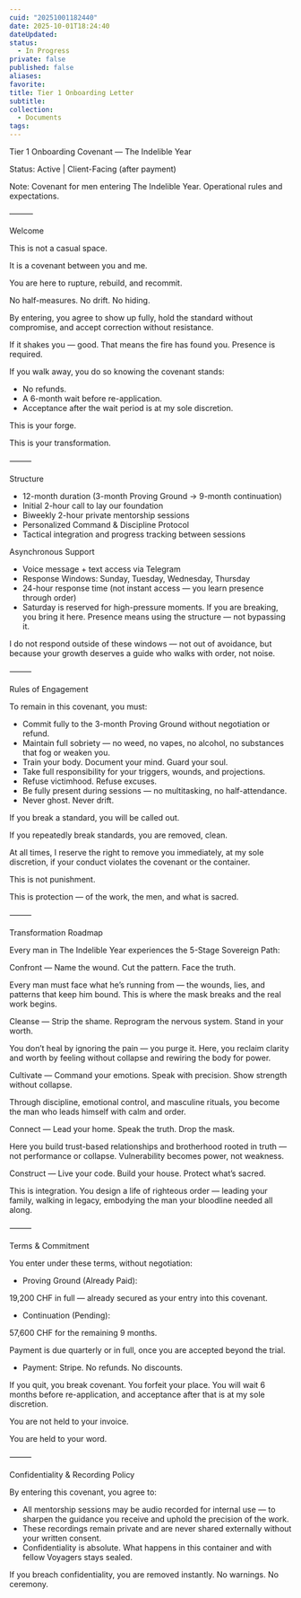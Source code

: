 ```yaml
---
cuid: "20251001182440"
date: 2025-10-01T18:24:40
dateUpdated:
status:
  - In Progress
private: false
published: false
aliases:
favorite:
title: Tier 1 Onboarding Letter
subtitle:
collection:
  - Documents
tags:
---
```


Tier 1 Onboarding Covenant — The Indelible Year

Status: Active | Client-Facing (after payment)

Note: Covenant for men entering The Indelible Year. Operational rules and expectations.

  

———

  

Welcome

This is not a casual space.

It is a covenant between you and me.

  

You are here to rupture, rebuild, and recommit.

No half-measures. No drift. No hiding.

  

By entering, you agree to show up fully, hold the standard without compromise, and accept correction without resistance.

  

If it shakes you — good. That means the fire has found you. Presence is required.

  

If you walk away, you do so knowing the covenant stands:

- No refunds.
- A 6-month wait before re-application.
- Acceptance after the wait period is at my sole discretion.

  

This is your forge.

This is your transformation.

  

⸻

  

Structure

- 12-month duration (3-month Proving Ground → 9-month continuation)
- Initial 2-hour call to lay our foundation 
- Biweekly 2-hour private mentorship sessions
- Personalized Command & Discipline Protocol
- Tactical integration and progress tracking between sessions

  

Asynchronous Support

- Voice message + text access via Telegram
- Response Windows: Sunday, Tuesday, Wednesday, Thursday
- 24-hour response time (not instant access — you learn presence through order)
- Saturday is reserved for high-pressure moments. If you are breaking, you bring it here. Presence means using the structure — not bypassing it.

I do not respond outside of these windows — not out of avoidance, but because your growth deserves a guide who walks with order, not noise.

  

⸻

  

Rules of Engagement

To remain in this covenant, you must:

- Commit fully to the 3-month Proving Ground without negotiation or refund.
- Maintain full sobriety — no weed, no vapes, no alcohol, no substances that fog or weaken you.
- Train your body. Document your mind. Guard your soul.
- Take full responsibility for your triggers, wounds, and projections.
- Refuse victimhood. Refuse excuses.
- Be fully present during sessions — no multitasking, no half-attendance.
- Never ghost. Never drift.

  

If you break a standard, you will be called out.

If you repeatedly break standards, you are removed, clean.

  

At all times, I reserve the right to remove you immediately, at my sole discretion, if your conduct violates the covenant or the container.

  

This is not punishment.

This is protection — of the work, the men, and what is sacred.

  

⸻

  

Transformation Roadmap

Every man in The Indelible Year experiences the 5-Stage Sovereign Path:

  

Confront — Name the wound. Cut the pattern. Face the truth.

Every man must face what he’s running from — the wounds, lies, and patterns that keep him bound. This is where the mask breaks and the real work begins.

  

Cleanse — Strip the shame. Reprogram the nervous system. Stand in your worth.

You don’t heal by ignoring the pain — you purge it. Here, you reclaim clarity and worth by feeling without collapse and rewiring the body for power.

  

Cultivate — Command your emotions. Speak with precision. Show strength without collapse.

Through discipline, emotional control, and masculine rituals, you become the man who leads himself with calm and order.

  

Connect — Lead your home. Speak the truth. Drop the mask.

Here you build trust-based relationships and brotherhood rooted in truth — not performance or collapse. Vulnerability becomes power, not weakness.

  

Construct — Live your code. Build your house. Protect what’s sacred.

This is integration. You design a life of righteous order — leading your family, walking in legacy, embodying the man your bloodline needed all along.

  

⸻

  

Terms & Commitment

You enter under these terms, without negotiation:

  

- Proving Ground (Already Paid):

19,200 CHF in full — already secured as your entry into this covenant.

- Continuation (Pending):

57,600 CHF for the remaining 9 months.

Payment is due quarterly or in full, once you are accepted beyond the trial.

- Payment: Stripe. No refunds. No discounts.

  

If you quit, you break covenant. You forfeit your place. You will wait 6 months before re-application, and acceptance after that is at my sole discretion.

  

You are not held to your invoice.

You are held to your word.

  

⸻

  

Confidentiality & Recording Policy

By entering this covenant, you agree to:

- All mentorship sessions may be audio recorded for internal use — to sharpen the guidance you receive and uphold the precision of the work.
- These recordings remain private and are never shared externally without your written consent.
- Confidentiality is absolute. What happens in this container and with fellow Voyagers stays sealed.

  

If you breach confidentiality, you are removed instantly. No warnings. No ceremony.